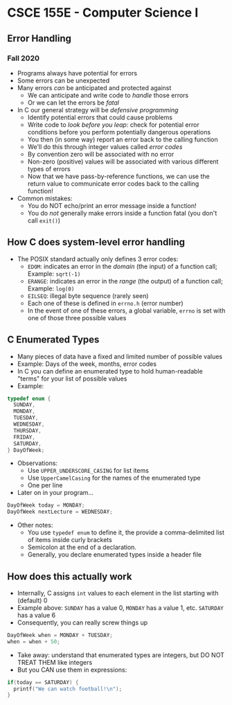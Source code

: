 
# CSCE 155E - Computer Science I
## Error Handling
### Fall 2020

* Programs always have potential for errors
* Some errors can be unexpected
* Many errors *can* be anticipated and protected against
  * We can anticipate and write code to *handle* those errors
  * Or we can let the errors be *fatal*
* In C our general strategy will be *defensive programming*
  * Identify potential errors that could cause problems
  * Write code to *look before you leap*: check for potential error conditions before you perform potentially dangerous operations
  * You then (in some way) report an error back to the calling function
  * We'll do this through integer values called *error codes*
  * By convention zero will be associated with no error
  * Non-zero (positive) values will be associated with various different types of errors
  * Now that we have pass-by-reference functions, we can use the return value to communicate error codes back to the calling function!
* Common mistakes:
  * You do NOT echo/print an error message inside a function!
  * You do *not* generally make errors inside a function fatal (you don't call `exit()`)
  
## How C does system-level error handling

* The POSIX standard actually only defines 3 error codes:
  * `EDOM`: indicates an error in the *domain* (the input) of a function call; Example: `sqrt(-1)`
  * `ERANGE`: indicates an error in the *range* (the output) of a function call; Example: `log(0)`
  * `EILSEQ`: illegal byte sequence (rarely seen)
  * Each one of these is defined in `errno.h` (error number)
  * In the event of one of these errors, a global variable, `errno` is set with one of those three possible values

## C Enumerated Types

* Many pieces of data have a fixed and limited number of possible values
* Example: Days of the week, months, error codes
* In C you can define an enumerated type to hold human-readable "terms" for your list of possible values
* Example:

```c
typedef enum {
  SUNDAY, 
  MONDAY, 
  TUESDAY,
  WEDNESDAY,
  THURSDAY,
  FRIDAY,
  SATURDAY,
} DayOfWeek;
```

* Observations:
  * Use `UPPER_UNDERSCORE_CASING` for list items
  * Use `UpperCamelCasing` for the names of the enumerated type
  * One per line
* Later on in your program...

```c
DayOfWeek today = MONDAY;
DayOfWeek nextLecture = WEDNESDAY;
```

* Other notes:
  * You use `typedef enum` to define it, the provide a comma-delimited list of items inside curly brackets
  * Semicolon at the end of a declaration.
  * Generally, you declare enumerated types inside a header file
  
## How does this actually work

* Internally, C assigns `int` values to each element in the list starting with (default) 0
* Example above: `SUNDAY` has a value 0, `MONDAY` has a value 1, etc.  `SATURDAY` has a value 6
* Consequently, you can really screw things up

```c
DayOfWeek when = MONDAY + TUESDAY;
when = when + 50;
```

* Take away: understand that enumerated types are integers, but DO NOT TREAT THEM like integers
* But you CAN use them in expressions:

```c
if(today == SATURDAY) {
  printf("We can watch football!\n");
}
```



```text





```